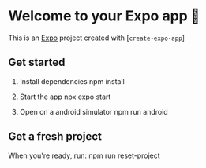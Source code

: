 # Welcome to your Expo app 👋
This is an [Expo](https://expo.dev) project created with [`create-expo-app`]

## Get started
1. Install dependencies
   npm install

2. Start the app
    npx expo start

3. Open on a android simulator
   npm run android

## Get a fresh project
When you're ready, run:
   npm run reset-project